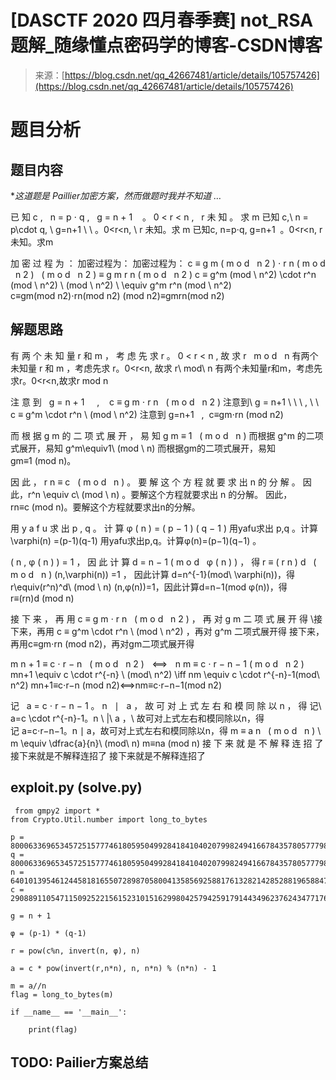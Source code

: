 <!--yml
category: 未分类
date: 2022-04-26 14:47:26
-->

# [DASCTF 2020 四月春季赛] not_RSA 题解_随缘懂点密码学的博客-CSDN博客

> 来源：[https://blog.csdn.net/qq_42667481/article/details/105757426](https://blog.csdn.net/qq_42667481/article/details/105757426)

# 题目分析

## 题目内容

**这道题是 Paillier加密方案，然而做题时我并不知道 …*

已 知 c ,   n = p ⋅ q ,   g = n + 1    。 0 < r < n ,   r 未 知 。 求 m 已知 c,\ n = p\cdot q, \ g=n+1 \ \ 。0<r<n, \ r 未知。求 m 已知c, n=p⋅q, g=n+1  。0<r<n, r未知。求m

加 密 过 程 为 ： 加密过程为： 加密过程为：
c ≡ g m ( m o d   n 2 ) ⋅ r n ( m o d   n 2 )   ( m o d   n 2 ) ≡ g m r n ( m o d   n 2 ) c ≡ g^m (mod \ n^2) \cdot r^n (mod \ n^2) \ (mod \ n^2) \\ \equiv g^m r^n (mod \ n^2) c≡gm(mod n2)⋅rn(mod n2) (mod n2)≡gmrn(mod n2)

## 解题思路

有 两 个 未 知 量 r 和 m ， 考 虑 先 求 r 。 0 < r < n , 故 求 r   m o d   n 有两个未知量 r 和 m ，考虑先求 r。0<r<n, 故求 r\ mod\ n 有两个未知量r和m，考虑先求r。0<r<n,故求r mod n

注 意 到   g = n + 1     ,    c ≡ g m ⋅ r n   ( m o d   n 2 ) 注意到\ g = n+1 \ \ \ , \ \ c ≡ g^m \cdot r^n \ (mod \ n^2) 注意到 g=n+1   ,  c≡gm⋅rn (mod n2)

而 根 据 g m 的 二 项 式 展 开 ， 易 知 g m ≡ 1   ( m o d   n ) 而根据 g^m 的二项式展开，易知 g^m\equiv1\ (mod \ n) 而根据gm的二项式展开，易知gm≡1 (mod n)。

因 此 ， r n ≡ c   ( m o d   n ) 。 要 解 这 个 方 程 就 要 求 出 n 的 分 解 。 因此，r^n \equiv c\ (mod \ n) 。要解这个方程就要求出 n 的分解。 因此，rn≡c (mod n)。要解这个方程就要求出n的分解。

用 y a f u 求 出 p , q 。 计 算 φ ( n ) = ( p − 1 ) ( q − 1 ) 用yafu求出 p,q 。计算 \varphi(n) =(p-1)(q-1) 用yafu求出p,q。计算φ(n)=(p−1)(q−1) 。

( n , φ ( n ) ) = 1 ， 因 此 计 算 d = n − 1 ( m o d   φ ( n ) ) ， 得 r ≡ ( r n ) d   ( m o d   n ) (n,\varphi(n)) =1 ， 因此计算 d=n^{-1}(mod\ \varphi(n))，得 r\equiv(r^n)^d\ (mod \ n) (n,φ(n))=1，因此计算d=n−1(mod φ(n))，得r≡(rn)d (mod n)

接 下 来 ， 再 用 c ≡ g m ⋅ r n   ( m o d   n 2 ) ， 再 对 g m 二 项 式 展 开 得 \\接下来，再用 c ≡ g^m \cdot r^n \ (mod \ n^2) ，再对 g^m 二项式展开得 接下来，再用c≡gm⋅rn (mod n2)，再对gm二项式展开得

m n + 1 ≡ c ⋅ r − n   ( m o d   n 2 )    ⟺    n m ≡ c ⋅ r − n − 1 ( m o d   n 2 ) mn+1 \equiv c \cdot r^{-n} \ (mod\ n^2) \iff nm \equiv c \cdot r^{-n}-1(mod\ n^2) mn+1≡c⋅r−n (mod n2)⟺nm≡c⋅r−n−1(mod n2)

记   a = c ⋅ r − n − 1 。 n   ∣   a ， 故 可 对 上 式 左 右 和 模 同 除 以 n ， 得 记\ a=c \cdot r^{-n}-1。n \ |\ a ，\\ 故可对上式左右和模同除以n，得 记 a=c⋅r−n−1。n ∣ a，故可对上式左右和模同除以n，得 m ≡ a n   ( m o d   n ) \\ m \equiv \dfrac{a}{n}\ (mod\ n) m≡na​ (mod n)
接 下 来 就 是 不 解 释 连 招 了 接下来就是不解释连招了 接下来就是不解释连招了

## exploit.py (solve.py)

```
 from gmpy2 import *
from Crypto.Util.number import long_to_bytes

p = 80006336965345725157774618059504992841841040207998249416678435780577798937819
q = 80006336965345725157774618059504992841841040207998249416678435780577798937447
n = 6401013954612445818165507289870580041358569258817613282142852881965884799988941535910939664068503367303343695466899335792545332690862283029809823423608093
c = 29088911054711509252215615231015162998042579425917914434962376243477176757448053722602422672251758332052330100944900171067962180230120924963561223495629695702541446456981441239486190458125750543542379899722558637306740763104274377031599875275807723323394379557227060332005571272240560453811389162371812183549

g = n + 1

φ = (p-1) * (q-1)     

r = pow(c%n, invert(n, φ), n)

a = c * pow(invert(r,n*n), n, n*n) % (n*n) - 1

m = a//n 
flag = long_to_bytes(m)

if __name__ == '__main__':

    print(flag) 
```

## TODO: Pailier方案总结